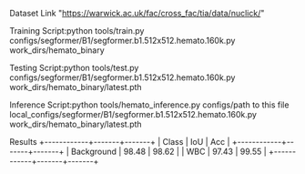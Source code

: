 Dataset Link "https://warwick.ac.uk/fac/cross_fac/tia/data/nuclick/"


Training Script:python tools/train.py configs/segformer/B1/segformer.b1.512x512.hemato.160k.py  work_dirs/hemato_binary


Testing Script:python tools/test.py configs/segformer/B1/segformer.b1.512x512.hemato.160k.py work_dirs/hemato_binary/latest.pth

Inference Script:python tools/hemato_inference.py configs/path to this file local_configs/segformer/B1/segformer.b1.512x512.hemato.160k.py   work_dirs/hemato_binary/latest.pth


Results
+------------+-------+-------+
| Class      | IoU   | Acc   |
+------------+-------+-------+
| Background | 98.48 | 98.62 |
| WBC        | 97.43 | 99.55 |
+------------+-------+-------+


